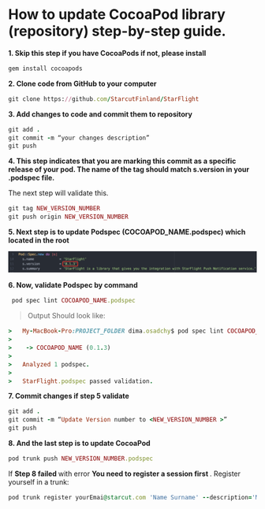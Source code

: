 
# How to update CocoaPod library (repository) step-by-step guide.

<b> 1. Skip this step if you have CocoaPods if not, please install </b>

```ruby
gem install cocoapods
```

<b> 2. Clone code from GitHub to your computer </b> 

```ruby
git clone https://github.com/StarcutFinland/StarFlight
```

<b> 3. Add changes to code and commit them to repository </b>

```ruby
git add .
git commit -m “your changes description”
git push
```

<b> 4. This step indicates that you are marking this commit as a specific release of your pod. The name of the tag should match s.version in your .podspec file. </b>

The next step will validate this.

```ruby
git tag NEW_VERSION_NUMBER
git push origin NEW_VERSION_NUMBER
```

<b>5. Next step is to update Podspec (COCOAPOD_NAME.podspec) which located in the root </b>

![alt tag](https://github.com/dimaosa/How-to-update-CocoaPod-library-Repository-/blob/master/Images/podSpecScreenShot.png)

<b> 6. Now, validate Podspec by command </b>

```ruby
 pod spec lint COCOAPOD_NAME.podspec
 ```
> Output Should look like:
  
```ruby
>   My-MacBook-Pro:PROJECT_FOLDER dima.osadchy$ pod spec lint COCOAPOD_NAME.podspec 
> 
> 	 -> COCOAPOD_NAME (0.1.3)
> 
> 	Analyzed 1 podspec.
> 
> 	StarFlight.podspec passed validation.
```

<b> 7. Commit changes if step 5 validate </b>

```ruby
git add .
git commit -m “Update Version number to <NEW_VERSION_NUMBER >”
git push
```

<b> 8. And the last step is to update CocoaPod </b> 

```ruby
pod trunk push NEW_VERSION_NUMBER.podspec
```

If <b> Step 8 failed </b> with error  <b> You need to register a session first </b>.
Register yourself in a trunk:

```ruby
pod trunk register yourEmai@starcut.com 'Name Surname' --description='MacBook Pro'
```
